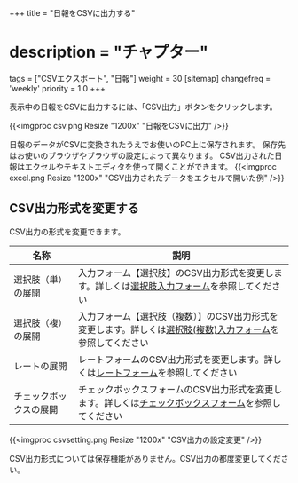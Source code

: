 +++
title = "日報をCSVに出力する"
# description = "チャプター"
tags = ["CSVエクスポート", "日報"]
weight = 30
[sitemap]
  changefreq = 'weekly'
  priority = 1.0
+++


表示中の日報をCSVに出力するには、「CSV出力」ボタンをクリックします。

{{<imgproc csv.png Resize "1200x" "日報をCSVに出力" />}}

日報のデータがCSVに変換されたうえでお使いのPC上に保存されます。
保存先はお使いのブラウザやブラウザの設定によって異なります。
CSV出力された日報はエクセルやテキストエディタを使って開くことができます。
{{<imgproc excel.png Resize "1200x" "CSV出力されたデータをエクセルで開いた例" />}}

## CSV出力形式を変更する

CSV出力の形式を変更できます。

|名称|説明|
|---|---|
|選択肢（単）の展開|入力フォーム【選択肢】のCSV出力形式を変更します。詳しくは[選択肢入力フォーム](/org/groupsetting/template/select/)を参照してください|
|選択肢（複）の展開|入力フォーム【選択肢（複数）】のCSV出力形式を変更します。詳しくは[選択肢(複数)入力フォーム](/org/groupsetting/template/select2/)を参照してください|
|レートの展開|レートフォームのCSV出力形式を変更します。詳しくは[レートフォーム](/org/groupsetting/template/rate/)を参照してください|
|チェックボックスの展開|チェックボックスフォームのCSV出力形式を変更します。詳しくは[チェックボックスフォーム](/org/groupsetting/template/checkbox/)を参照してください|

{{<imgproc csvsetting.png Resize "1200x" "CSV出力の設定変更" />}}

CSV出力形式については保存機能がありません。CSV出力の都度変更してください。
